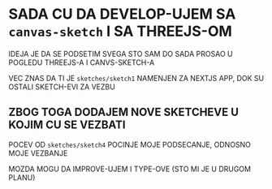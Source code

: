 # SADA CU DA DEVELOP-UJEM SA `canvas-sketch` I SA THREEJS-OM

IDEJA JE DA SE PODSETIM SVEGA STO SAM DO SADA PROSAO U POGLEDU THREEJS-A I CANVS-SKETCH-A

VEC ZNAS DA TI JE `sketches/sketch1` NAMENJEN ZA NEXTJS APP, DOK SU OSTALI SKETCH-EVI ZA VEZBU

## ZBOG TOGA DODAJEM NOVE SKETCHEVE U KOJIM CU SE VEZBATI

POCEV OD `sketches/sketch4` POCINJE MOJE PODSECANJE, ODNOSNO MOJE VEZBANJE

MOZDA MOGU DA IMPROVE-UJEM I TYPE-OVE (STO MI JE U DRUGOM PLANU)


